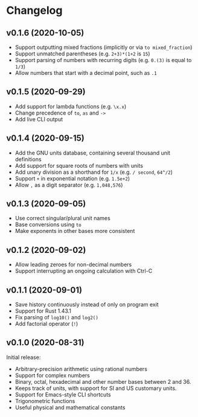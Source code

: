 # Changelog

## v0.1.6 (2020-10-05)

* Support outputting mixed fractions (implicitly or via `to mixed_fraction`)
* Support unmatched parentheses (e.g. `2+3)*(1+2` is `15`)
* Support parsing of numbers with recurring digits (e.g. `0.(3)` is equal to `1/3`)
* Allow numbers that start with a decimal point, such as `.1`

## v0.1.5 (2020-09-29)

* Add support for lambda functions (e.g. `\x.x`)
* Change precedence of `to`, `as` and `->`
* Add live CLI output

## v0.1.4 (2020-09-15)

* Add the GNU units database, containing several thousand unit definitions
* Add support for square roots of numbers with units
* Add unary division as a shorthand for `1/x` (e.g. `/ second`, `64^/2`)
* Support `+` in exponential notation (e.g. `1.5e+2`)
* Allow `,` as a digit separator (e.g. `1,048,576`)

## v0.1.3 (2020-09-05)

* Use correct singular/plural unit names
* Base conversions using `to`
* Make exponents in other bases more consistent

## v0.1.2 (2020-09-02)

* Allow leading zeroes for non-decimal numbers
* Support interrupting an ongoing calculation with Ctrl-C

## v0.1.1 (2020-09-01)

* Save history continuously instead of only on program exit
* Support for Rust 1.43.1
* Fix parsing of `log10()` and `log2()`
* Add factorial operator (`!`)

## v0.1.0 (2020-08-31)

Initial release:

* Arbitrary-precision arithmetic using rational numbers
* Support for complex numbers
* Binary, octal, hexadecimal and other number bases between 2 and 36.
* Keeps track of units, with support for SI and US customary units.
* Support for Emacs-style CLI shortcuts
* Trigonometric functions
* Useful physical and mathematical constants
